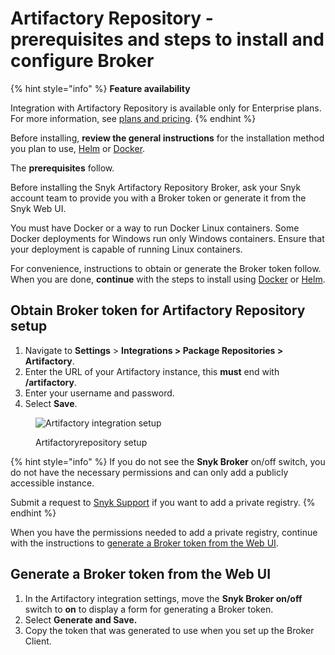 # Artifactory Repository - prerequisites and steps to install and configure Broker

{% hint style="info" %}
**Feature availability**

Integration with Artifactory Repository is available only for Enterprise plans. For more information, see [plans and pricing](https://snyk.io/plans/).
{% endhint %}

Before installing, **review the general instructions** for the installation method you plan to use, [Helm](../install-and-configure-broker-using-helm.md) or [Docker](../install-and-configure-broker-using-docker.md).

The **prerequisites** follow.

Before installing the Snyk Artifactory Repository Broker, ask your Snyk account team to provide you with a Broker token or generate it from the Snyk Web UI.

You must have Docker or a way to run Docker Linux containers. Some Docker deployments for Windows run only Windows containers. Ensure that your deployment is capable of running Linux containers.

For convenience, instructions to obtain or generate the Broker token follow. When you are done, **continue** with the steps to install using [Docker](artifactory-repository-install-and-configure-using-docker.md) or [Helm](artifactory-repository-install-and-configure-using-helm.md).

## Obtain Broker token for Artifactory Repository setup

1. Navigate to **Settings** > **Integrations > Package Repositories > Artifactory**.
2. Enter the URL of your Artifactory instance, this **must** end with **/artifactory**.
3. Enter your username and password.
4. Select **Save**.

<figure><img src="../../../../../.gitbook/assets/screenshot_2020-04-17_at_14.38.12.png" alt="Artifactory integration setup"><figcaption><p>Artifactoryrepository setup</p></figcaption></figure>

{% hint style="info" %}
If you do not see the **Snyk Broker** on/off switch, you do not have the necessary permissions and can only add a publicly accessible instance.

Submit a request to [Snyk Support](https://support.snyk.io) if you want to add a private registry.
{% endhint %}

When you have the permissions needed to add a private registry, continue with the instructions to [generate a Broker token from the Web UI](./#generate-a-broker-token-from-the-web-ui).

## Generate a Broker token from the Web UI

1. In the Artifactory integration settings, move the **Snyk Broker on/off** switch to **on** to display a form for generating a Broker token.
2. Select **Generate and Save.**
3. Copy the token that was generated to use when you set up the Broker Client.
